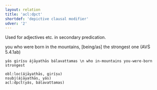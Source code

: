 ```yaml
---
layout: relation
title: 'acl:dpct'
shortdef: 'depictive clausal modifier'
udver: '2'
---
```


Used for adjectives etc. in secondary predication.

you who were born in the mountains, [being/as] the strongest one (AVŚ 5.4.1ab)
~~~ sdparse
yás giríṣu ájāyathās bálavattamas \n who in-mountains you-were-born strongest

obl:loc(ájāyathās, giríṣu)
nsubj(ájāyathās, yás)
acl:dpct(yás, bálavattamas)
~~~
<!-- Interlanguage links updated Po 11. listopadu 2024, 20:10:13 CET -->

